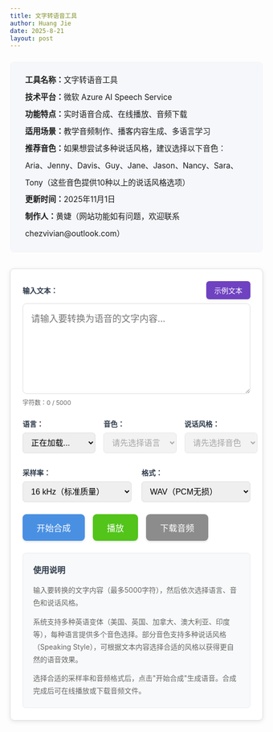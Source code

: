 ```yaml
---
title: 文字转语音工具
author: Huang Jie
date: 2025-8-21
layout: post
---
```


<!-- 工具简介区块 -->
<div style="background:#f5f7fa; border-radius:8px; padding:20px 30px; margin:24px 0 32px 0; font-size:1.1em; line-height:2.2;">
<strong>工具名称：</strong>文字转语音工具<br>
<strong>技术平台：</strong>微软 Azure AI Speech Service<br>
<strong>功能特点：</strong>实时语音合成、在线播放、音频下载<br>
<strong>适用场景：</strong>教学音频制作、播客内容生成、多语言学习<br>
<strong>推荐音色：</strong>如果想尝试多种说话风格，建议选择以下音色：Aria、Jenny、Davis、Guy、Jane、Jason、Nancy、Sara、Tony（这些音色提供10种以上的说话风格选项）<br>
<strong>更新时间：</strong>2025年11月1日<br>
<strong>制作人：</strong>黄婕（网站功能如有问题，欢迎联系 chezvivian@outlook.com）
</div>



<!-- 文字转语音工具界面 -->

<div style="background:#fff; border:1px solid #e0e0e0; border-radius:8px; padding:24px; margin:20px 0; box-shadow:0 2px 8px rgba(0,0,0,0.1);">

<!-- 输入区域 -->
<div style="margin-bottom:24px;">
  <div style="display:flex; justify-content:space-between; align-items:center; margin-bottom:8px;">
    <label for="textInput" style="display:block; font-weight:bold; color:#2d3a4a;">输入文本：</label>
    <button id="sampleTextBtn" style="background:#6f42c1; color:white; border:none; padding:8px 16px; border-radius:6px; font-size:14px; font-weight:500; cursor:pointer; transition:all 0.3s; box-shadow:0 2px 4px rgba(0,0,0,0.1);">
      示例文本
    </button>
  </div>
  <textarea id="textInput" placeholder="请输入要转换为语音的文字内容..." style="width:100%; height:180px; padding:16px; border:1px solid #ddd; border-radius:8px; font-size:18px; line-height:1.6; resize:vertical; font-family:inherit;"></textarea>
  <div style="margin-top:8px; font-size:12px; color:#666;">
    字符数：<span id="charCount">0</span> / 5000
  </div>
</div>

<!-- 语音设置区域 -->
<div style="display:flex; gap:16px; margin-bottom:24px; flex-wrap:nowrap; align-items:flex-start;">
   <!-- 语言选择 -->
   <div style="flex:0 0 32%; min-width:0;">
     <label for="languageSelect" style="display:block; font-weight:bold; margin-bottom:8px; color:#2d3a4a; white-space:nowrap;">语言：</label>
     <select id="languageSelect" style="width:100%; padding:10px 12px; border:1px solid #ddd; border-radius:6px; font-size:16px; box-sizing:border-box;">
       <option value="">正在加载...</option>
     </select>
   </div>
   
   <!-- 音色选择 -->
   <div style="flex:0 0 32%; min-width:0;">
     <label for="voiceSelect" style="display:block; font-weight:bold; margin-bottom:8px; color:#2d3a4a; white-space:nowrap;">音色：</label>
     <select id="voiceSelect" style="width:100%; padding:10px 12px; border:1px solid #ddd; border-radius:6px; font-size:16px; box-sizing:border-box;" disabled>
       <option value="">请先选择语言</option>
     </select>
     <div id="voiceLoadingStatus" style="font-size:12px; color:#666; margin-top:4px;"></div>
   </div>
   
   <!-- Speaking Style选择 -->
   <div style="flex:0 0 32%; min-width:0;">
     <label for="styleSelect" style="display:block; font-weight:bold; margin-bottom:8px; color:#2d3a4a; white-space:nowrap;">说话风格：</label>
     <select id="styleSelect" style="width:100%; padding:10px 12px; border:1px solid #ddd; border-radius:6px; font-size:16px; box-sizing:border-box;" disabled>
       <option value="">请先选择音色</option>
     </select>
   </div>
 </div>

<!-- 高级设置区域 -->
<div style="display:flex; gap:20px; margin-bottom:24px; flex-wrap:wrap;">
   <div style="flex:1; min-width:200px;">
     <label for="sampleRateSelect" style="display:block; font-weight:bold; margin-bottom:8px; color:#2d3a4a;">采样率：</label>
     <select id="sampleRateSelect" style="width:100%; padding:10px 12px; border:1px solid #ddd; border-radius:6px; font-size:16px;">
       <option value="16000" selected>16 kHz（标准质量）</option>
       <option value="24000">24 kHz（高质量）</option>
       <option value="48000">48 kHz（超高保真）</option>
     </select>
   </div>
   
   <div style="flex:1; min-width:200px;">
     <label for="formatSelect" style="display:block; font-weight:bold; margin-bottom:8px; color:#2d3a4a;">格式：</label>
     <select id="formatSelect" style="width:100%; padding:10px 12px; border:1px solid #ddd; border-radius:6px; font-size:16px;">
       <option value="wav" selected>WAV（PCM无损）</option>
       <option value="mp3">MP3（压缩格式）</option>
       <option value="ogg">OGG（Opus编码）</option>
     </select>
   </div>
 </div>

<!-- 控制按钮区域 -->
<div style="display:flex; gap:16px; margin-bottom:24px; flex-wrap:wrap;">
  <button id="synthesizeBtn" style="background:#4a90e2; color:white; border:none; padding:14px 28px; border-radius:8px; font-size:17px; font-weight:500; cursor:pointer; transition:all 0.3s; box-shadow:0 2px 4px rgba(0,0,0,0.1);">
    开始合成
  </button>
  <button id="playBtn" style="background:#52c41a; color:white; border:none; padding:14px 28px; border-radius:8px; font-size:17px; font-weight:500; cursor:pointer; transition:all 0.3s; box-shadow:0 2px 4px rgba(0,0,0,0.1);" disabled>
    播放
  </button>
  <button id="downloadBtn" style="background:#8c8c8c; color:white; border:none; padding:14px 28px; border-radius:8px; font-size:17px; font-weight:500; cursor:pointer; transition:all 0.3s; box-shadow:0 2px 4px rgba(0,0,0,0.1);" disabled>
    下载音频
  </button>
</div>

<!-- 进度条和状态显示 -->
<div style="margin-bottom:24px;">
  <div id="progressContainer" style="display:none;">
    <div style="display:flex; justify-content:space-between; margin-bottom:8px;">
      <span style="font-size:14px; color:#666;">合成进度</span>
      <span id="progressText" style="font-size:14px; color:#666;">0%</span>
    </div>
    <div style="background:#e9ecef; border-radius:4px; height:8px; overflow:hidden;">
      <div id="progressBar" style="background:#0066cc; height:100%; width:0%; transition:width 0.3s;"></div>
    </div>
  </div>
  <div id="statusText" style="font-size:14px; color:#666; margin-top:8px;"></div>
</div>

<!-- 音频播放器 -->
<div id="audioContainer" style="display:none;">
  <audio id="audioPlayer" controls style="width:100%; margin-top:16px;">
    您的浏览器不支持音频播放。
  </audio>
</div>

<!-- 使用说明 -->
<div style="background:#f8f9fa; border:1px solid #e9ecef; border-radius:6px; padding:20px; margin-top:24px;">
  <h4 style="margin:0 0 16px 0; color:#2d3a4a; font-size:16px; font-weight:600;">使用说明</h4>
  <div style="color:#666; font-size:14px; line-height:1.8;">
    <p style="margin:0 0 12px 0;">输入要转换的文字内容（最多5000字符），然后依次选择语言、音色和说话风格。</p>
    <p style="margin:0 0 12px 0;">系统支持多种英语变体（美国、英国、加拿大、澳大利亚、印度等），每种语言提供多个音色选择。部分音色支持多种说话风格（Speaking Style），可根据文本内容选择合适的风格以获得更自然的语音效果。</p>
    <p style="margin:0;">选择合适的采样率和音频格式后，点击"开始合成"生成语音。合成完成后可在线播放或下载音频文件。</p>
  </div>
</div>

</div>

<!-- 滑块样式 -->
<style>
input[type="range"] {
  -webkit-appearance: none;
  appearance: none;
  background: transparent;
  cursor: pointer;
}

input[type="range"]::-webkit-slider-track {
  background: #ddd;
  height: 6px;
  border-radius: 3px;
}

input[type="range"]::-webkit-slider-thumb {
  -webkit-appearance: none;
  appearance: none;
  background: #4a90e2;
  height: 18px;
  width: 18px;
  border-radius: 50%;
  cursor: pointer;
  border: 2px solid #fff;
  box-shadow: 0 2px 4px rgba(0,0,0,0.2);
}

input[type="range"]::-webkit-slider-thumb:hover {
  background: #357abd;
  transform: scale(1.1);
}

input[type="range"]::-moz-range-track {
  background: #ddd;
  height: 6px;
  border-radius: 3px;
  border: none;
}

input[type="range"]::-moz-range-thumb {
  background: #4a90e2;
  height: 18px;
  width: 18px;
  border-radius: 50%;
  cursor: pointer;
  border: 2px solid #fff;
  box-shadow: 0 2px 4px rgba(0,0,0,0.2);
}

input[type="range"]::-moz-range-thumb:hover {
  background: #357abd;
}
</style>

<!-- JavaScript 代码 -->
<script>
// 全局变量
let audioBlob = null;
let audioUrl = null;

// DOM 元素
const textInput = document.getElementById('textInput');
const charCount = document.getElementById('charCount');
const languageSelect = document.getElementById('languageSelect');
const voiceSelect = document.getElementById('voiceSelect');
const styleSelect = document.getElementById('styleSelect');
const sampleRateSelect = document.getElementById('sampleRateSelect');
const formatSelect = document.getElementById('formatSelect');
const sampleTextBtn = document.getElementById('sampleTextBtn');
const synthesizeBtn = document.getElementById('synthesizeBtn');
const playBtn = document.getElementById('playBtn');
const downloadBtn = document.getElementById('downloadBtn');
const progressContainer = document.getElementById('progressContainer');
const progressBar = document.getElementById('progressBar');
const progressText = document.getElementById('progressText');
const statusText = document.getElementById('statusText');
const audioContainer = document.getElementById('audioContainer');
const audioPlayer = document.getElementById('audioPlayer');

// 存储语音数据
let voicesData = null;
let currentVoiceInfo = null;

// 字符计数
textInput.addEventListener('input', function() {
  const count = this.value.length;
  charCount.textContent = count;
  
  if (count > 5000) {
    charCount.style.color = '#dc3545';
    synthesizeBtn.disabled = true;
    synthesizeBtn.style.background = '#6c757d';
  } else {
    charCount.style.color = '#666';
    synthesizeBtn.disabled = false;
    synthesizeBtn.style.background = '#4a90e2';
  }
});

// 语言选择改变时，更新音色列表
languageSelect.addEventListener('change', function() {
  updateVoicesByLanguage(this.value);
});

// 音色选择改变时，更新Speaking styles
voiceSelect.addEventListener('change', function() {
  updateStyles(this.value);
});

// 示例文本按钮事件
sampleTextBtn.addEventListener('click', function() {
  loadSampleText();
});

// 按钮悬停效果
const buttons = [sampleTextBtn, synthesizeBtn, playBtn, downloadBtn];
buttons.forEach(btn => {
  btn.addEventListener('mouseenter', function() {
    if (!this.disabled) {
      this.style.transform = 'translateY(-2px)';
      this.style.boxShadow = '0 4px 8px rgba(0,0,0,0.15)';
    }
  });
  
  btn.addEventListener('mouseleave', function() {
    this.style.transform = 'translateY(0)';
    this.style.boxShadow = '0 2px 4px rgba(0,0,0,0.1)';
  });
});

// 合成语音
synthesizeBtn.addEventListener('click', async function() {
  const text = textInput.value.trim();
  if (!text) {
    alert('请输入要转换的文字内容！');
    return;
  }
  
  if (text.length > 5000) {
    alert('文字内容不能超过5000字符！');
    return;
  }
  
  // 显示进度条
  progressContainer.style.display = 'block';
  statusText.textContent = '正在合成语音，请稍候...';
  synthesizeBtn.disabled = true;
  synthesizeBtn.textContent = '🔄 合成中...';
  
  try {
    // 模拟进度更新
    let progress = 0;
    const progressInterval = setInterval(() => {
      progress += Math.random() * 15;
      if (progress > 90) progress = 90;
      progressBar.style.width = progress + '%';
      progressText.textContent = Math.round(progress) + '%';
    }, 200);
    
    // 调用阿里云 TTS API
    const audioData = await synthesizeSpeech(text);
    
    clearInterval(progressInterval);
    progressBar.style.width = '100%';
    progressText.textContent = '100%';
    
     // 创建音频对象（根据格式设置MIME类型）
     const format = formatSelect.value;
     let mimeType = 'audio/wav';
     if (format === 'mp3') {
       mimeType = 'audio/mpeg';
     } else if (format === 'ogg') {
       mimeType = 'audio/ogg';
     }
     audioBlob = new Blob([audioData], { type: mimeType });
     audioUrl = URL.createObjectURL(audioBlob);
     audioPlayer.src = audioUrl;
    
    // 更新按钮状态
    playBtn.disabled = false;
    downloadBtn.disabled = false;
    synthesizeBtn.disabled = false;
    synthesizeBtn.textContent = '开始合成';
    
    statusText.textContent = '语音合成完成！';
    audioContainer.style.display = 'block';
    
  } catch (error) {
    console.error('合成失败:', error);
    const errorMessage = error.message || '未知错误';
    statusText.textContent = '合成失败：' + errorMessage;
    statusText.style.color = '#dc3545';
    
    // 显示更详细的错误信息
    if (errorMessage.includes('500') || errorMessage.includes('HTTP 500')) {
      statusText.textContent = '合成失败：服务器错误（500），请检查Vercel日志或联系管理员';
    } else if (errorMessage.includes('缺少必要的环境变量')) {
      statusText.textContent = '合成失败：环境变量未配置，请在Vercel中设置AZURE_SPEECH_KEY和AZURE_SPEECH_REGION';
    } else if (errorMessage.includes('401') || errorMessage.includes('HTTP 401')) {
      statusText.textContent = '合成失败：认证失败，请检查AZURE_SPEECH_KEY是否正确';
    }
    
    synthesizeBtn.disabled = false;
    synthesizeBtn.textContent = '开始合成';
    progressContainer.style.display = 'none';
  }
});

// 播放控制
playBtn.addEventListener('click', function() {
  if (audioPlayer.paused) {
    audioPlayer.play();
    playBtn.textContent = '暂停';
    statusText.textContent = '正在播放...';
  } else {
    audioPlayer.pause();
    playBtn.textContent = '播放';
    statusText.textContent = '已暂停';
  }
});

// 音频播放事件监听
audioPlayer.addEventListener('play', function() {
  playBtn.textContent = '暂停';
  statusText.textContent = '正在播放...';
});

audioPlayer.addEventListener('pause', function() {
  playBtn.textContent = '播放';
  statusText.textContent = '已暂停';
});

audioPlayer.addEventListener('ended', function() {
  playBtn.textContent = '播放';
  statusText.textContent = '播放完成';
});

// 下载音频
downloadBtn.addEventListener('click', function() {
  if (audioPlayer.src) {
    const a = document.createElement('a');
    a.href = audioPlayer.src;
    a.download = `语音合成_${voiceSelect.value}_${new Date().getTime()}.${formatSelect.value}`;
    document.body.appendChild(a);
    a.click();
    document.body.removeChild(a);
    statusText.textContent = '音频下载完成！';
  }
});

// 加载Azure语音列表
async function loadVoices() {
  const languageSelect = document.getElementById('languageSelect');
  const voiceLoadingStatus = document.getElementById('voiceLoadingStatus');
  const apiBaseUrl = 'https://vercel-tts.vercel.app';
  
  try {
    voiceLoadingStatus.textContent = '正在加载语音列表...';
    const response = await fetch(`${apiBaseUrl}/api/voices`);
    
    if (!response.ok) {
      const errorData = await response.json().catch(() => ({ error: '无法解析错误响应' }));
      throw new Error(`HTTP ${response.status}: ${JSON.stringify(errorData)}`);
    }
    
    const data = await response.json();
    console.log('语音列表API响应:', data);
    
    if (data.success && data.voices && data.languages) {
      // 存储语音数据供后续使用
      voicesData = data;
      
      // 清空语言选择器
      languageSelect.innerHTML = '';
      
      // 添加所有英语语言选项
      data.languages.forEach(lang => {
        const option = document.createElement('option');
        option.value = lang.code;
        option.textContent = lang.name;
        // 设置English (United States)为默认选中
        if (lang.code === 'en-US') {
          option.selected = true;
        }
        languageSelect.appendChild(option);
      });
      
      // 确保English (United States)被选中，如果没有则选择第一个
      if (languageSelect.value !== 'en-US') {
        const usOption = Array.from(languageSelect.options).find(opt => opt.value === 'en-US');
        if (usOption) {
          usOption.selected = true;
        } else if (languageSelect.options.length > 0) {
          languageSelect.selectedIndex = 0;
        }
      }
      
      // 更新音色列表
      if (languageSelect.value) {
        updateVoicesByLanguage(languageSelect.value);
      }
      
      voiceLoadingStatus.textContent = `已加载 ${data.total} 个语音，${data.languages.length} 种英语语言`;
      console.log('语音列表加载成功:', data);
    } else {
      throw new Error('无法获取语音列表');
    }
  } catch (error) {
    console.error('加载语音列表失败:', error);
    voiceLoadingStatus.textContent = `加载失败: ${error.message}`;
    voiceLoadingStatus.style.color = '#dc3545';
    
    // 使用默认值
    languageSelect.innerHTML = `
      <option value="en-US" selected>English (United States)</option>
      <option value="en-GB">English (United Kingdom)</option>
    `;
    languageSelect.selectedIndex = 0;
    voicesData = {
      languages: [
        { code: 'en-US', name: 'English (United States)' },
        { code: 'en-GB', name: 'English (United Kingdom)' }
      ],
      voices: {
        'en-US': [
          { name: 'en-US-JennyNeural', displayName: 'Jenny', gender: 'Female', styles: [], roles: [] }
        ],
        'en-GB': [
          { name: 'en-GB-RyanNeural', displayName: 'Ryan', gender: 'Male', styles: [], roles: [] }
        ]
      }
    };
    updateVoicesByLanguage('en-US');
  }
}

// 根据选择的语言更新音色列表
function updateVoicesByLanguage(languageCode) {
  if (!languageCode || !voicesData || !voicesData.voices) {
    voiceSelect.innerHTML = '<option value="">请先选择语言</option>';
    voiceSelect.disabled = true;
    styleSelect.innerHTML = '<option value="">请先选择语言</option>';
    styleSelect.disabled = true;
    return;
  }
  
  const voices = voicesData.voices[languageCode] || [];
  voiceSelect.innerHTML = '';
  
  if (voices.length === 0) {
    voiceSelect.innerHTML = '<option value="">该语言暂无可用语音</option>';
    voiceSelect.disabled = true;
    styleSelect.disabled = true;
    return;
  }
  
  voiceSelect.disabled = false;
  
  // 添加音色选项
  voices.forEach(voice => {
    const option = document.createElement('option');
    option.value = voice.name;  // 使用ShortName作为value（用于API调用）
    // 使用DisplayName显示，如果没有则使用name
    const displayText = voice.displayName || voice.friendlyName || voice.name;
    option.textContent = `${displayText} (${voice.gender === 'Male' ? '男声' : voice.gender === 'Female' ? '女声' : '未知'})`;
    option.dataset.voiceInfo = JSON.stringify(voice);
    voiceSelect.appendChild(option);
  });
  
  // 默认选中第一个
  if (voiceSelect.options.length > 0) {
    voiceSelect.selectedIndex = 0;
    updateStyles(voiceSelect.value);
  }
}

// 根据选择的音色更新Speaking styles
function updateStyles(voiceName) {
  if (!voiceName || !voicesData || !voicesData.voices) {
    styleSelect.innerHTML = '<option value="">请先选择音色</option>';
    styleSelect.disabled = true;
    return;
  }
  
  // 找到选中的语音信息
  currentVoiceInfo = null;
  for (const langCode in voicesData.voices) {
    const voice = voicesData.voices[langCode].find(v => v.name === voiceName);
    if (voice) {
      currentVoiceInfo = voice;
      break;
    }
  }
  
  if (!currentVoiceInfo) {
    styleSelect.innerHTML = '<option value="">未找到语音信息</option>';
    styleSelect.disabled = true;
    return;
  }
  
  // 更新Speaking styles选择器
  styleSelect.innerHTML = '<option value="">无（不设置）</option>';
  if (currentVoiceInfo.styles && currentVoiceInfo.styles.length > 0) {
    currentVoiceInfo.styles.forEach(style => {
      const option = document.createElement('option');
      option.value = style;
      option.textContent = style;
      styleSelect.appendChild(option);
    });
    styleSelect.disabled = false;
  } else {
    styleSelect.disabled = false;
  }
}

// 示例文本库
const sampleTexts = [
  {
    category: 'News',
    text: 'Breaking news from around the world today. Scientists have made a groundbreaking discovery in renewable energy technology. A team of researchers has developed a new solar panel design that could revolutionize the industry. This innovation promises to increase efficiency by thirty percent while reducing manufacturing costs. The announcement came during an international conference on sustainable energy solutions. Environmental experts are calling this development a major step forward in the fight against climate change.'
  },
  {
    category: 'Advertisement',
    text: 'Introducing our revolutionary new product that will change your daily routine forever. Experience unmatched quality and performance with our latest innovation. Thousands of satisfied customers have already made the switch. Join them today and discover the difference premium quality makes. Limited time offer available now. Don\'t miss this incredible opportunity to transform your life. Our dedicated team has spent years perfecting every detail. Trust the brand that millions rely on every single day.'
  },
  {
    category: 'Conversation',
    text: 'Hey, how was your weekend? Mine was pretty relaxing. I spent most of Saturday reading and then went for a long walk on Sunday morning. The weather was absolutely perfect. What about you? Did you do anything special? I\'ve been thinking about planning a trip for next month, maybe somewhere by the coast. Have you been anywhere interesting lately? I\'d love to hear your recommendations for a good weekend getaway destination.'
  },
  {
    category: 'Audiobook',
    text: 'The old house stood at the end of the quiet street, its windows dark and mysterious. Sarah approached cautiously, her heart pounding in her chest. She had received the letter three days ago, inviting her to this very location. The creaking of the gate sent shivers down her spine as she pushed it open. The garden was overgrown with wildflowers and ivy climbing the weathered stone walls. She took a deep breath and walked up the cobblestone path toward the front door.'
  },
  {
    category: 'Social Media',
    text: 'Just tried the most amazing new restaurant downtown! The food was absolutely incredible and the atmosphere was perfect for a casual dinner with friends. Highly recommend checking it out if you\'re in the area. The service was top-notch and the prices were really reasonable. Definitely going back soon. Has anyone else been there? Would love to hear your thoughts! Sharing some photos from the meal later tonight.'
  },
  {
    category: 'Narration',
    text: 'In the heart of the ancient forest, where sunlight barely touched the ground, lived a community of creatures rarely seen by human eyes. They moved through the shadows with grace and purpose, each playing a vital role in the delicate ecosystem that thrived beneath the towering canopy. The trees themselves seemed to breathe with a slow, steady rhythm, their roots intertwined in a vast network that stretched for miles beneath the earth.'
  },
  {
    category: 'E-Learning',
    text: 'Welcome to today\'s lesson on fundamental mathematics. We\'ll be exploring the concept of algebraic equations and how they apply to real-world problem solving. First, let\'s review the basic principles we covered in the previous session. Remember, an equation represents a balance between two expressions. Today, we\'ll learn to manipulate these equations while maintaining that balance. Pay close attention to each step, as understanding the process is more important than memorizing formulas.'
  },
  {
    category: 'Gaming',
    text: 'You enter the ancient temple, torch in hand, shadows dancing on the walls ahead. The air feels heavy and ancient, filled with the dust of centuries. Your footsteps echo through the vast chamber as you move forward cautiously. Strange symbols cover every surface, glowing faintly in the torchlight. A voice whispers from the darkness, warning you to turn back. But you\'ve come too far now. The adventure awaits, and the legendary treasure lies just beyond the next corridor.'
  },
  {
    category: 'Podcast',
    text: 'Today we\'re diving deep into the fascinating world of artificial intelligence and its impact on modern society. Our guest expert will share insights from years of research in this rapidly evolving field. We\'ll explore both the incredible opportunities and the important challenges that AI presents. From healthcare to education, technology is transforming how we live and work. This conversation is going to be really interesting, so stay tuned for some surprising revelations.'
  },
  {
    category: 'Customer Service',
    text: 'Thank you for contacting our customer support team today. We\'re here to help resolve any questions or concerns you may have. Your satisfaction is our top priority, and we want to ensure you have the best possible experience with our services. Please provide a few details about your inquiry so we can assist you most effectively. Our team is available to help with product information, technical support, billing questions, or any other assistance you might need.'
  }
];

// 加载示例文本
function loadSampleText() {
  // 随机选择一个示例文本
  const randomIndex = Math.floor(Math.random() * sampleTexts.length);
  const sample = sampleTexts[randomIndex];
  
  // 填充到文本框
  textInput.value = sample.text;
  
  // 触发input事件以更新字符计数
  textInput.dispatchEvent(new Event('input'));
  
  // 显示提示信息
  statusText.textContent = `已加载示例文本：${sample.category}（${sample.text.length}字符）`;
  statusText.style.color = '#666';
  
  // 滚动到文本框
  textInput.scrollIntoView({ behavior: 'smooth', block: 'center' });
  textInput.focus();
}

// 页面加载完成后的初始化
document.addEventListener('DOMContentLoaded', function() {
  statusText.textContent = '请输入文字内容开始合成语音';
  
  // 加载语音列表
  loadVoices();
  
  // 检查 Vercel API 是否可用（Azure不需要token，直接检查TTS端点）
  const apiBaseUrl = 'https://vercel-tts.vercel.app';
  // 使用HEAD请求检查API端点是否可访问
  fetch(`${apiBaseUrl}/api/tts`, { method: 'OPTIONS' })
    .then(response => {
      if (response.ok) {
        statusText.textContent = 'TTS服务已就绪，可以开始使用';
        console.log('Vercel API 连接成功');
      } else {
        statusText.textContent = 'TTS服务暂时不可用，请稍后重试';
        console.warn('Vercel API 响应异常');
      }
    })
    .catch(error => {
      statusText.textContent = 'TTS服务连接失败，请检查网络连接';
      console.error('Vercel API 连接失败:', error);
    });
});


// 使用Azure Speech Service进行语音合成
async function synthesizeSpeech(text) {
  try {
    const selectedVoice = voiceSelect.value;
    const selectedStyle = styleSelect.value || null;
    
    console.log('调用Azure TTS API，参数:', {
      text: text.substring(0, 100) + '...',
      voice: selectedVoice,
      style: selectedStyle,
      sample_rate: parseInt(sampleRateSelect.value),
      format: formatSelect.value
    });
    
    // 使用 Vercel API 端点
    const apiBaseUrl = 'https://vercel-tts.vercel.app';
    const response = await fetch(`${apiBaseUrl}/api/tts`, {
      method: 'POST',
      headers: {
        'Content-Type': 'application/json'
      },
      body: JSON.stringify({
        text: text,
        voice: selectedVoice,
        style: selectedStyle,
        sample_rate: parseInt(sampleRateSelect.value),
        format: formatSelect.value
      })
    });
    
    if (!response.ok) {
      // 尝试获取错误详情
      let errorData;
      try {
        errorData = await response.json();
      } catch (e) {
        const errorText = await response.text();
        errorData = { error: errorText };
      }
      console.error('TTS API错误响应:', errorData);
      throw new Error(`HTTP ${response.status}: ${JSON.stringify(errorData, null, 2)}`);
    }
    
    // 获取音频数据
    const audioData = await response.arrayBuffer();
    
    if (!audioData || audioData.byteLength === 0) {
      throw new Error('收到空的音频数据');
    }
    
    console.log('音频数据大小:', audioData.byteLength);
    
    // 创建音频对象
    const audioBlob = new Blob([audioData], { type: 'audio/wav' });
    const audioUrl = URL.createObjectURL(audioBlob);
    
    // 更新音频播放器
    audioPlayer.src = audioUrl;
    audioContainer.style.display = 'block';
    
    // 更新按钮状态
    playBtn.disabled = false;
    downloadBtn.disabled = false;
    
    statusText.textContent = '语音合成完成！';
    
    return new Uint8Array(audioData);
    
  } catch (error) {
    console.error('TTS API调用失败:', error);
    console.error('错误详情:', error.message);
    throw new Error('语音合成失败：' + error.message);
  }
}

// 注意：Azure Speech Service不需要单独的token获取步骤
// API密钥存储在Vercel环境变量中，通过后端代理安全调用

// 页面加载完成后的初始化
document.addEventListener('DOMContentLoaded', function() {
  statusText.textContent = '请输入文字内容开始合成语音';
});
</script>

